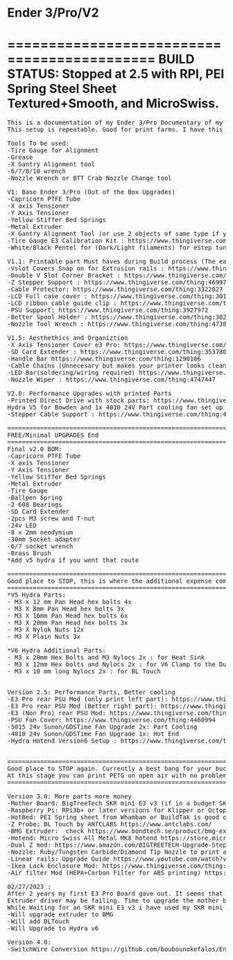 # Ender 3/Pro/V2

============================================
BUILD STATUS: Stopped at 2.5 with RPI, PEI Spring Steel Sheet Textured+Smooth, and MicroSwiss.
============================================


<pre>
This is a documentation of my Ender 3/Pro Documentary of my printer build. 
This setup is repeatable. Good for print farms. I have this on 3 of my E3 (2xE3Pros, 1xRegularE3)

Tools To be used:
-Tire Gauge for Alignment
-Grease
-X Gantry Alignment tool
-6/7/8/10 wrench
-Nozzle Wrench or BTT Crab Nozzle Change tool

V1: Base Ender 3/Pro (Out of the Box Upgrades)
-Capricorn PTFE Tube
-X axis Tensioner
-Y Axis Tensioner
-Yellow Stiffer Bed Springs
-Metal Extruder
-X Gantry Alignment Tool (or use 2 objects of same type if you cannot print yet) : https://www.thingiverse.com/thing:4376394
-Tire Gauge E3 Calibration Kit : https://www.thingiverse.com/thing:4582774
-White/Black Pentel for (Dark/Light filaments) for eStep tuning and flow rate tuning

V1.1: Printable part Must haves during Build process (The earlier you get this the Better)
-Vslot Covers Snap on for Extrusion rails : https://www.thingiverse.com/thing:4866310
-Double V Slot Corner Bracket : https://www.thingiverse.com/thing:2763033
-Z Stepper Support : https://www.thingiverse.com/thing:4699747
-Cable Protector: https://www.thingiverse.com/thing:3322027
-LCD Full case cover : https://www.thingiverse.com/thing:3014209/makes
-LCD ribbon cable guide clip : https://www.thingiverse.com/thing:2960375
-PSU Support: https://www.thingiverse.com/thing:3927972
-Better Spool Holder : https://www.thingiverse.com/thing:3020026
-Nozzle Tool Wrench : https://www.thingiverse.com/thing:4738816

V1.5: Aesthethics and Organiztion
-X Axis Tensioner Cover e3 Pro: https://www.thingiverse.com/thing:4799007
-SD Card Extender : https://www.thingiverse.com/thing:3537808
-Handle Bar https://www.thingiverse.com/thing:1290106
-Cable Chains (Unnecesary but makes your printer looks clean) : https://www.thingiverse.com/thing:4316238
-LED Bar(soldering/wiring required) https://www.thingiverse.com/thing:3292889
-Nozzle Wiper : https://www.thingiverse.com/thing:4747447

V2.0: Performance Upgrades with printed Parts
-Printed Direct Drive with stock parts: https://www.thingiverse.com/thing:3443609 or straight to 
Hydra V5 for Bowden and 1x 4010 24V Part cooling fan set up : https://www.thingiverse.com/thing:4062242
-Stepper Cable Support : https://www.thingiverse.com/thing:4279827

========================================================================================
FREE/Minimal UPGRADES End
========================================================================================
Final v2.0 BOM: 
-Capricorn PTFE Tube
-X axis Tensioner
-Y Axis Tensioner
-Yellow Stiffer Bed Springs
-Metal Extruder
-Tire Gauge
-Ballpen Spring
-2 608 Bearings
-SD Card Extender
-2pcs M3 screw and T-nut
-24v LED
-8 x 2mm neodymium 
-30mm Socket adapter
-6/7 socket wrench
-Brass Brush
*Add v5 hydra if you went that route

========================================================================================
Good place to STOP, this is where the additional expense comes in.
========================================================================================
*V5 Hydra Parts:
- M3 x 12 mm Pan Head hex bolts 4x
- M3 X 8mm Pan Head hex bolts 3x
- M3 X 16mm Pan Head hex bolts 6x
- M3 X 20mm Pan Head hex bolts 3x
- M3 X Nylok Nuts 12x
- M3 X Plain Nuts 3x

*V6 Hydra Additional Parts:
- M3 x 20mm Hex Bolts and M3 Nylocs 2x : for Heat Sink 
- M3 x 12mm Hex bolts and Nylocs 2x : for V6 Clamp to the Duct Base.
- M3 x 10 mm long Nylocs 2x : for BL Touch


Version 2.5: Performance Parts, Better cooling
-E3 Pro rear PSU Mod (only print left part): https://www.thingiverse.com/thing:4101358
-E3 Pro rear PSU Mod (Better right part): https://www.thingiverse.com/thing:4461049
-E3 (Non Pro) rear PSU Mod: https://www.thingiverse.com/thing:5303395
-PSU Fan Cover: https://www.thingiverse.com/thing:4460994
-5015 24v Sunon/GDSTime Fan Upgrade 2x: Part Cooling
-4010 24v Sunon/GDSTime Fan Upgrade 1x: Hot End
-Hydra Hotend Version6 Setup : https://www.thingiverse.com/thing:4253359/


========================================================================================
Good place to STOP again. Currently a best bang for your buck set up!
At this stage you can print PETG on open air with no problem
========================================================================================

Version 3.0: More parts more money
-Mother Board: BigTreeTech SKR mini E3 v3 (if in a budget SKR mini E3 v1.2 is enough)
-Raspberry Pi: RPi3b+ or later versions for Klipper or Octoprint for remote access printing
-HotBed: PEI Spring sheet from Whambam or BuildTak is good or any that has textured and smooth
-Z Probe: BL Touch by ANTCLABS https://www.antclabs.com/
-BMG Extruder:  check https://www.bondtech.se/product/bmg-extruder/ or authorized resellers
-Hotend: Micro Swiss All Metal MK8 hotend https://store.micro-swiss.com/collections/all-metal-hotend-kits
-Dual Z mod: https://www.amazon.com/BIGTREETECH-Upgrade-Stepper-Upgrades-Printer/dp/B09DS6TQJY
-Nozzle: Ruby/Tungsten Carbide/Diamond Tip Nozzle to print anything https://www.amazon.com/Temperature-Markerbot-Creality-Printer-Carbide/dp/B07Q23K51X
-Linear rails: Upgrade Guide https://www.youtube.com/watch?v=I3xMHjiYENk&
-Ikea Lack Enclosure Mod: https://www.thingiverse.com/thing:3534066
-Air filter Mod (HEPA+Carbon Filter for ABS printing) https://www.thingiverse.com/thing:3374299

02/27/2023 :
After 2 years my first E3 Pro Board gave out. It seems that the Extruder motor is skipping even without load and higher Vref. 
Extruder driver may be failing. Time to upgrade the mother board. 
While Waiting for an SKR mini E3 v3 i have used my SKR mini E3 v1.2.
-Will upgrade extruder to BMG
-Will add BLTouch
-Will Upgrade to Hydra v6

Version 4.0:
-SwitchWire Conversion https://github.com/boubounokefalos/Ender_SW
</pre>
